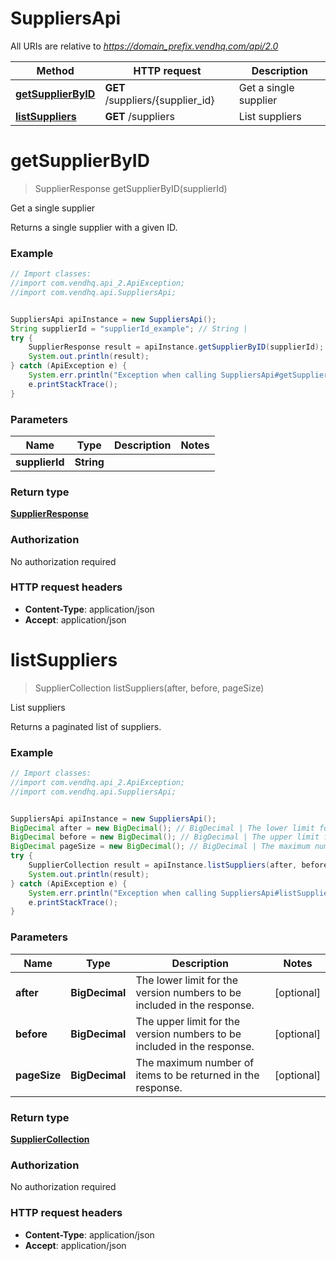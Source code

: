 # SuppliersApi

All URIs are relative to *https://domain_prefix.vendhq.com/api/2.0*

Method | HTTP request | Description
------------- | ------------- | -------------
[**getSupplierByID**](SuppliersApi.md#getSupplierByID) | **GET** /suppliers/{supplier_id} | Get a single supplier
[**listSuppliers**](SuppliersApi.md#listSuppliers) | **GET** /suppliers | List suppliers


<a name="getSupplierByID"></a>
# **getSupplierByID**
> SupplierResponse getSupplierByID(supplierId)

Get a single supplier

Returns a single supplier with a given ID.

### Example
```java
// Import classes:
//import com.vendhq.api_2.ApiException;
//import com.vendhq.api.SuppliersApi;


SuppliersApi apiInstance = new SuppliersApi();
String supplierId = "supplierId_example"; // String | 
try {
    SupplierResponse result = apiInstance.getSupplierByID(supplierId);
    System.out.println(result);
} catch (ApiException e) {
    System.err.println("Exception when calling SuppliersApi#getSupplierByID");
    e.printStackTrace();
}
```

### Parameters

Name | Type | Description  | Notes
------------- | ------------- | ------------- | -------------
 **supplierId** | **String**|  |

### Return type

[**SupplierResponse**](SupplierResponse.md)

### Authorization

No authorization required

### HTTP request headers

 - **Content-Type**: application/json
 - **Accept**: application/json

<a name="listSuppliers"></a>
# **listSuppliers**
> SupplierCollection listSuppliers(after, before, pageSize)

List suppliers

Returns a paginated list of suppliers.

### Example
```java
// Import classes:
//import com.vendhq.api_2.ApiException;
//import com.vendhq.api.SuppliersApi;


SuppliersApi apiInstance = new SuppliersApi();
BigDecimal after = new BigDecimal(); // BigDecimal | The lower limit for the version numbers to be included in the response.
BigDecimal before = new BigDecimal(); // BigDecimal | The upper limit for the version numbers to be included in the response.
BigDecimal pageSize = new BigDecimal(); // BigDecimal | The maximum number of items to be returned in the response.
try {
    SupplierCollection result = apiInstance.listSuppliers(after, before, pageSize);
    System.out.println(result);
} catch (ApiException e) {
    System.err.println("Exception when calling SuppliersApi#listSuppliers");
    e.printStackTrace();
}
```

### Parameters

Name | Type | Description  | Notes
------------- | ------------- | ------------- | -------------
 **after** | **BigDecimal**| The lower limit for the version numbers to be included in the response. | [optional]
 **before** | **BigDecimal**| The upper limit for the version numbers to be included in the response. | [optional]
 **pageSize** | **BigDecimal**| The maximum number of items to be returned in the response. | [optional]

### Return type

[**SupplierCollection**](SupplierCollection.md)

### Authorization

No authorization required

### HTTP request headers

 - **Content-Type**: application/json
 - **Accept**: application/json

